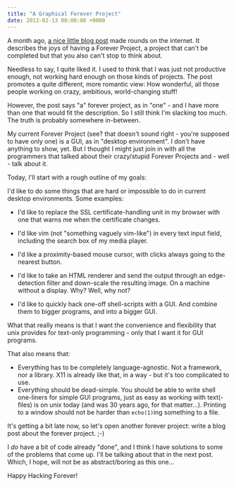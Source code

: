 ```yaml
---
title: "A Graphical Forever Project"
date: 2013-02-13 00:00:00 +0000
---
```

A month ago, [a nice little blog post](http://www.dev.gd/20130122-the-joys-of-having-a-forever-project.html)
made rounds on the internet. It describes the joys of having a Forever Project,
a project that can't be completed but that you also can't stop to think about.

Needless to say, I quite liked it. I used to think that I was just
not productive enough, not working hard enough on those kinds of projects.
The post promotes a quite different, more romantic view: How wonderful, all
those people working on crazy, ambitious, world-changing stuff!

However, the post says "a" forever project, as in "one" - and I have more than
one that would fit the description. So I still think I'm slacking too much.
The truth is probably somewhere in-between.

My current Forever Project (see? that doesn't sound right - you're supposed
to have only one) is a GUI, as in "desktop environment". I don't have anything
to show, yet. But I thought I might just join in with all the programmers that
talked about their crazy/stupid Forever Projects and - well - talk about it.

Today, I'll start with a rough outline of my goals:

I'd like to do some things that are hard or impossible to do in current
desktop environments. Some examples:

* I'd like to replace the SSL certificate-handling unit in my browser with one
  that warns me when the certificate changes.

* I'd like vim (not "something vaguely vim-like") in every text input field,
  including the search box of my media player.

* I'd like a proximity-based mouse cursor, with clicks always going to the
  nearest button.

* I'd like to take an HTML renderer and send the output through an edge-detection
  filter and down-scale the resulting image. On a machine without a display.
  Why? Well, why not?

* I'd like to quickly hack one-off shell-scripts with a GUI. And combine them
  to bigger programs, and into a bigger GUI.

What that really means is that I want the convenience and flexibility that
unix provides for text-only programming - only that I want it for GUI programs.

That also means that:

* Everything has to be completely language-agnostic. Not a framework, nor a
  library. X11 is already like that, in a way - but it's too complicated
  to use.
* Everything should be dead-simple.  You should be able to
  write shell one-liners for simple GUI programs, just as easy as working with
  text(-files) is on unix today (and was 30 years ago, for that matter...).
  Printing to a window should not be harder than `echo(1)`ing something to
  a file.

It's getting a bit late now, so let's open another forever project: write
a blog post about the forever project. ;-)

I *do* have a bit of code already "done", and I think I have solutions to
some of the problems that come up. I'll be talking about that in the next
post. Which, I hope, will not be as abstract/boring as this one...

Happy Hacking Forever!


